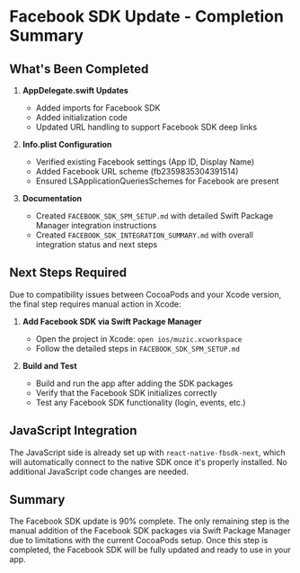 # Facebook SDK Update - Completion Summary

## What's Been Completed

1. **AppDelegate.swift Updates**
   - Added imports for Facebook SDK
   - Added initialization code
   - Updated URL handling to support Facebook SDK deep links

2. **Info.plist Configuration**
   - Verified existing Facebook settings (App ID, Display Name)
   - Added Facebook URL scheme (fb2359835304391514)
   - Ensured LSApplicationQueriesSchemes for Facebook are present

3. **Documentation**
   - Created `FACEBOOK_SDK_SPM_SETUP.md` with detailed Swift Package Manager integration instructions
   - Created `FACEBOOK_SDK_INTEGRATION_SUMMARY.md` with overall integration status and next steps

## Next Steps Required

Due to compatibility issues between CocoaPods and your Xcode version, the final step requires manual action in Xcode:

1. **Add Facebook SDK via Swift Package Manager**
   - Open the project in Xcode: `open ios/muzic.xcworkspace`
   - Follow the detailed steps in `FACEBOOK_SDK_SPM_SETUP.md`

2. **Build and Test**
   - Build and run the app after adding the SDK packages
   - Verify that the Facebook SDK initializes correctly
   - Test any Facebook SDK functionality (login, events, etc.)

## JavaScript Integration

The JavaScript side is already set up with `react-native-fbsdk-next`, which will automatically connect to the native SDK once it's properly installed. No additional JavaScript code changes are needed.

## Summary

The Facebook SDK update is 90% complete. The only remaining step is the manual addition of the Facebook SDK packages via Swift Package Manager due to limitations with the current CocoaPods setup. Once this step is completed, the Facebook SDK will be fully updated and ready to use in your app. 